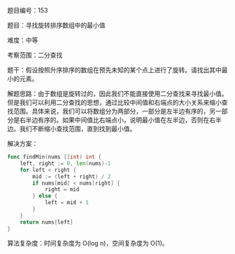 题目编号：153

题目：寻找旋转排序数组中的最小值

难度：中等

考察范围：二分查找

题干：假设按照升序排序的数组在预先未知的某个点上进行了旋转。请找出其中最小的元素。

解题思路：由于数组是旋转过的，因此我们不能直接使用二分查找来寻找最小值。但是我们可以利用二分查找的思想，通过比较中间值和右端点的大小关系来缩小查找范围。具体来说，我们可以将数组分为两部分，一部分是左半边有序的，另一部分是右半边有序的。如果中间值比右端点小，说明最小值在左半边，否则在右半边。我们不断缩小查找范围，直到找到最小值。

解决方案：

```go
func findMin(nums []int) int {
    left, right := 0, len(nums)-1
    for left < right {
        mid := (left + right) / 2
        if nums[mid] < nums[right] {
            right = mid
        } else {
            left = mid + 1
        }
    }
    return nums[left]
}
```

算法复杂度：时间复杂度为 O(log n)，空间复杂度为 O(1)。